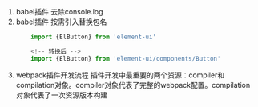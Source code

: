 1. babel插件 去除console.log 
2. babel插件 按需引入替换包名  
    ```js
        import {ElButton} from 'element-ui'

        <!-- 转换后 -->
        import {ElButton} from 'element-ui/components/Button'
    ```
3. webpack插件开发流程 
    插件开发中最重要的两个资源：compiler和compilation对象。compiler对象代表了完整的webpack配置。compilation对象代表了一次资源版本构建